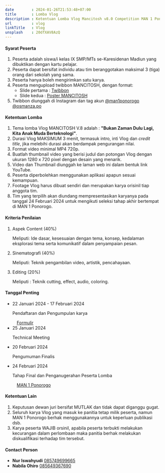 ```yaml
---
date        : 2024-01-26T21:53:48+07:00
title       : Lomba Vlog
description : Ketentuan Lomba Vlog Mancitosh v8.0 Competition MAN 1 Ponorogo
url         : vlog
linkTitle   : Vlog
unsplash    : 20dfXAV8AzQ
---
```


#### Syarat Peserta

1. Peserta adalah siswa/i kelas IX SMP/MTs se-Karesidenan Madiun yang dibuktikan dengan kartu pelajar.
2. Peserta dapat bersifat individu atau tim beranggotakan maksimal 3 (tiga) orang dari sekolah yang sama.
3. Peserta hanya boleh mengirimkan satu karya.
4. Peserta mengupload twibbon MANCITOSH, dengan format:
   - Slide pertama : [Twibbon](https://twb.nz/mancitoshv8)
   - Slide kedua : [Poster MANCITOSH](https://drive.google.com/file/d/1-3MoWI1lxVPDQSf9NnqHbZ5nm_spXBP7/view)
5. Twibbon diunggah di Instagram dan tag akun [@man1ponorogo](https://instagram.com/man1ponorogo) [@osmanza.po](https://instagram.com/osmanza.po)

#### Ketentuan Lomba

1. Tema lomba Vlog MANCITOSH V.8 adalah : **"Bukan Zaman Dulu Lagi, Kita Anak Muda Berteknologi"**.
2. Durasi Vlog MAKSIMUM 3 menit, termasuk intro, inti Vlog dan *credit title*, jika melebihi durasi akan berdampak pengurangan nilai.
3. Format video minimal MP4 720p.
4. Buatlah thumbnail video yang berisi judul dan potongan Vlog dengan ukuran 1280 x 720 pixel dengan desain yang menarik.
5. Video dan Thumbnail diunggah ke laman web ini dalam bentuk link YouTube.
6. Peserta diperbolehkan menggunakan aplikasi apapun sesuai kemampuan.
7. Footage Vlog harus dibuat sendiri dan merupakan karya orisinil tiap anggota tim.
8. Tim yang terpilih akan diundang mempresentasikan karyanya pada tanggal 24 Februari 2024 untuk mengikuti seleksi tahap akhir bertempat di MAN 1 Ponorogo.

#### Kriteria Penilaian

1. Aspek Content (40%)

    Meliputi: Ide dasar, kesesuaian dengan tema, konsep, kedalaman eksplorasi tema serta komunikatif dalam penyampaian pesan.

2. Sinematografi (40%)

    Meliputi: Teknik pengambilan video, artistik, pencahayaan.

3. Editing (20%)

    Meliputi : Teknik cutting, effect, audio, coloring.

#### Tanggal Penting

<ul class="timeline">
    <li class="mb-4">
        <div class="fw-bold">22 Januari 2024 - 17 Februari 2024</div>
        <p>Pendaftaran dan Pengumpulan karya</p>
        <a href="https://forms.gle/E4NgGeN4X1Wr38ah7" target="_blank" class="btn btn-outline-warning rounded-pill px-3"><svg class="bi me-2" width="1em" height="1em"><use href="#check2-circle"></use></svg>Formulir</a>
    </li>
    <li class="mb-4">
        <div class="fw-bold">25 Januari 2024</div>
        <p>Technical Meeting</p>
    </li>
    <li class="mb-4">
        <div class="fw-bold">20 Februari 2024</div>
        <p>Pengumuman Finalis</p>
    </li>
    <li class="mb-4">
        <div class="fw-bold">24 Februari 2024</div>
        <p>Tahap Final dan Penganugerahan Peserta Lomba</p>
        <a href="https://maps.app.goo.gl/x7miEgZQWk5VyAGv9" target="_blank" class="btn btn-outline-warning rounded-pill px-3"><svg class="bi me-2" width="1em" height="1em"><use href="#geo-alt-fill"></use></svg>MAN 1 Ponorogo</a>
    </li>
</ul>

#### Ketentuan Lain

1. Keputusan dewan juri bersifat MUTLAK dan tidak dapat diganggu gugat.
2. Seluruh karya Vlog yang masuk ke panitia tetap milik peserta, namun MAN 1 Ponorogo berhak menggunakannya untuk keperluan publikasi dsb.
3. Karya peserta WAJIB orsinil, apabila peserta terbukti melakukan kecurangan dalam perlombaan maka panitia berhak melakukan diskualifikasi terhadap tim tersebut.

#### Contact Person

- **Nur Iswahyudi** [085749699665](https://wa.me/6285749699665)
- **Nabila Ohiro** [085649367690](https://wa.me/6285649367690)
